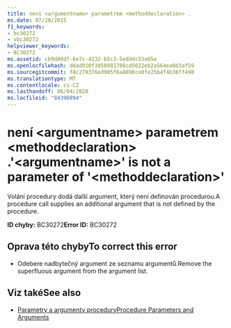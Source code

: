 ```yaml
---
title: není <argumentname> parametrem <methoddeclaration> .
ms.date: 07/20/2015
f1_keywords:
- bc30272
- vbc30272
helpviewer_keywords:
- BC30272
ms.assetid: cb9d00df-6e7c-4232-b5c3-5edddc53a65e
ms.openlocfilehash: ddad010f3d58981786cd5022eb2a564ea0d3af59
ms.sourcegitcommit: f8c270376ed905f6a8896ce0fe25b4f4b38ff498
ms.translationtype: MT
ms.contentlocale: cs-CZ
ms.lasthandoff: 06/04/2020
ms.locfileid: "84390894"
---
```

# <a name="argumentname-is-not-a-parameter-of-methoddeclaration"></a><span data-ttu-id="c7ea1-102">není \<argumentname> parametrem \<methoddeclaration> .</span><span class="sxs-lookup"><span data-stu-id="c7ea1-102">'\<argumentname>' is not a parameter of '\<methoddeclaration>'</span></span>
<span data-ttu-id="c7ea1-103">Volání procedury dodá další argument, který není definován procedurou.</span><span class="sxs-lookup"><span data-stu-id="c7ea1-103">A procedure call supplies an additional argument that is not defined by the procedure.</span></span>  
  
 <span data-ttu-id="c7ea1-104">**ID chyby:** BC30272</span><span class="sxs-lookup"><span data-stu-id="c7ea1-104">**Error ID:** BC30272</span></span>  
  
## <a name="to-correct-this-error"></a><span data-ttu-id="c7ea1-105">Oprava této chyby</span><span class="sxs-lookup"><span data-stu-id="c7ea1-105">To correct this error</span></span>  
  
- <span data-ttu-id="c7ea1-106">Odebere nadbytečný argument ze seznamu argumentů.</span><span class="sxs-lookup"><span data-stu-id="c7ea1-106">Remove the superfluous argument from the argument list.</span></span>  
  
## <a name="see-also"></a><span data-ttu-id="c7ea1-107">Viz také</span><span class="sxs-lookup"><span data-stu-id="c7ea1-107">See also</span></span>

- [<span data-ttu-id="c7ea1-108">Parametry a argumenty procedury</span><span class="sxs-lookup"><span data-stu-id="c7ea1-108">Procedure Parameters and Arguments</span></span>](../programming-guide/language-features/procedures/procedure-parameters-and-arguments.md)
